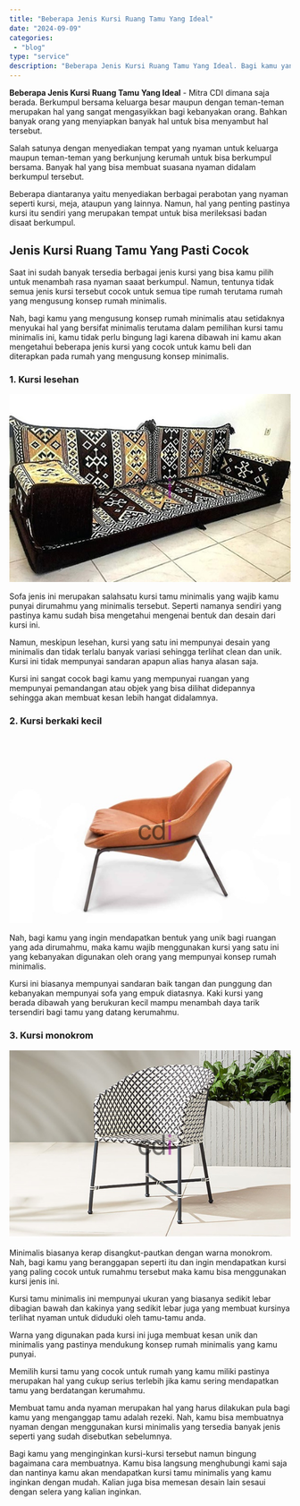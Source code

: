 ```yaml
---
title: "Beberapa Jenis Kursi Ruang Tamu Yang Ideal"
date: "2024-09-09"
categories:
 - "blog"
type: "service"
description: "Beberapa Jenis Kursi Ruang Tamu Yang Ideal. Bagi kamu yang menginginkan kursi-kursi tersebut namun bingung bagaimana cara membuatnya. Kamu bisa langsung meng..."
---
```


**Beberapa Jenis Kursi Ruang Tamu Yang Ideal** - Mitra CDI dimana saja berada. Berkumpul bersama keluarga besar maupun dengan teman-teman merupakan hal yang sangat mengasyikkan bagi kebanyakan orang. Bahkan banyak orang yang menyiapkan banyak hal untuk bisa menyambut hal tersebut.

Salah satunya dengan menyediakan tempat yang nyaman untuk keluarga maupun teman-teman yang berkunjung kerumah untuk bisa berkumpul bersama. Banyak hal yang bisa membuat suasana nyaman didalam berkumpul tersebut.

Beberapa diantaranya yaitu menyediakan berbagai perabotan yang nyaman seperti kursi, meja, ataupun yang lainnya. Namun, hal yang penting pastinya kursi itu sendiri yang merupakan tempat untuk bisa merileksasi badan disaat berkumpul.

## Jenis Kursi Ruang Tamu Yang Pasti Cocok

Saat ini sudah banyak tersedia berbagai jenis kursi yang bisa kamu pilih untuk menambah rasa nyaman saaat berkumpul. Namun, tentunya tidak semua jenis kursi tersebut cocok untuk semua tipe rumah terutama rumah yang mengusung konsep rumah minimalis.

Nah, bagi kamu yang mengusung konsep rumah minimalis atau setidaknya menyukai hal yang bersifat minimalis terutama dalam pemilihan kursi tamu minimalis ini, kamu tidak perlu bingung lagi karena dibawah ini kamu akan mengetahui beberapa jenis kursi yang cocok untuk kamu beli dan diterapkan pada rumah yang mengusung konsep minimalis.

### 1\. Kursi lesehan

![Jenis Kursi Ruang Tamu Yang Ideal](/images/blog/kursi-tamu-003.jpg)

Sofa jenis ini merupakan salahsatu kursi tamu minimalis yang wajib kamu punyai dirumahmu yang minimalis tersebut. Seperti namanya sendiri yang pastinya kamu sudah bisa mengetahui mengenai bentuk dan desain dari kursi ini.

Namun, meskipun lesehan, kursi yang satu ini mempunyai desain yang minimalis dan tidak terlalu banyak variasi sehingga terlihat clean dan unik. Kursi ini tidak mempunyai sandaran apapun alias hanya alasan saja.

Kursi ini sangat cocok bagi kamu yang mempunyai ruangan yang mempunyai pemandangan atau objek yang bisa dilihat didepannya sehingga akan membuat kesan lebih hangat didalamnya.

### 2\. Kursi berkaki kecil

![Jenis Kursi Ruang Tamu Yang Ideal](/images/blog/kursi-tamu-002.jpg)

Nah, bagi kamu yang ingin mendapatkan bentuk yang unik bagi ruangan yang ada dirumahmu, maka kamu wajib menggunakan kursi yang satu ini yang kebanyakan digunakan oleh orang yang mempunyai konsep rumah minimalis.

Kursi ini biasanya mempunyai sandaran baik tangan dan punggung dan kebanyakan mempunyai sofa yang empuk diatasnya. Kaki kursi yang berada dibawah yang berukuran kecil mampu menambah daya tarik tersendiri bagi tamu yang datang kerumahmu.

### 3\. Kursi monokrom

![kursi-tamu-001](/images/blog/kursi-tamu-001.jpg)

Minimalis biasanya kerap disangkut-pautkan dengan warna monokrom. Nah, bagi kamu yang beranggapan seperti itu dan ingin mendapatkan kursi yang paling cocok untuk rumahmu tersebut maka kamu bisa menggunakan kursi jenis ini.

Kursi tamu minimalis ini mempunyai ukuran yang biasanya sedikit lebar dibagian bawah dan kakinya yang sedikit lebar juga yang membuat kursinya terlihat nyaman untuk diduduki oleh tamu-tamu anda.

Warna yang digunakan pada kursi ini juga membuat kesan unik dan minimalis yang pastinya mendukung konsep rumah minimalis yang kamu punyai.

Memilih kursi tamu yang cocok untuk rumah yang kamu miliki pastinya merupakan hal yang cukup serius terlebih jika kamu sering mendapatkan tamu yang berdatangan kerumahmu.

Membuat tamu anda nyaman merupakan hal yang harus dilakukan pula bagi kamu yang menganggap tamu adalah rezeki. Nah, kamu bisa membuatnya nyaman dengan menggunakan kursi minimalis yang tersedia banyak jenis seperti yang sudah disebutkan sebelumnya.

Bagi kamu yang menginginkan kursi-kursi tersebut namun bingung bagaimana cara membuatnya. Kamu bisa langsung menghubungi kami saja dan nantinya kamu akan mendapatkan kursi tamu minimalis yang kamu inginkan dengan mudah. Kalian juga bisa memesan desain lain sesaui dengan selera yang kalian inginkan.

